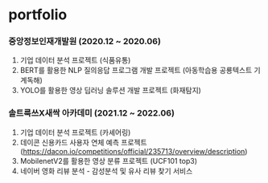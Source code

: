# portfolio

### 중앙정보인재개발원 (2020.12 ~ 2020.06)
1. 기업 데이터 분석 프로젝트 (식품유통)
2. BERT를 활용한 NLP 질의응답 프로그램 개발 프로젝트 (아동학습용 공룡텍스트 기계독해)
3. YOLO를 활용한 영상 딥러닝 솔루션 개발 프로젝트 (화재탐지)

### 솔트룩쓰X새싹 아카데미 (2021.12 ~ 2022.06)
1. 기업 데이터 분석 프로젝트 (카셰어링)
2. 데이콘 신용카드 사용자 연체 예측 프로젝트(https://dacon.io/competitions/official/235713/overview/description)
3. MobilenetV2를 활용한 영상 분류 프로젝트 (UCF101 top3)
4. 네이버 영화 리뷰 분석 - 감성분석 및 유사 리뷰 찾기 서비스
